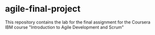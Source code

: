# agile-final-project
This repository contains the lab for the final assignment for the Coursera IBM course "Introduction to Agile Development and Scrum"
